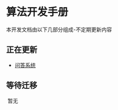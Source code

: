 # 算法开发手册


本开发文档由以下几部分组成-不定期更新内容

## 正在更新

* [问答系统](https://zhangnn520.github.io/docs/问答系统)

  

## 等待迁移

​	暂无